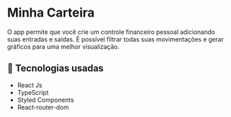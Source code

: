 # Minha Carteira

O app permite que você crie um controle financeiro pessoal adicionando suas entradas e saídas. É possível filtrar todas suas movimentações e gerar gráficos para uma melhor
visualização.

## 🚀 Tecnologias usadas 

- React Js
- TypeScript
- Styled Components
- React-router-dom
